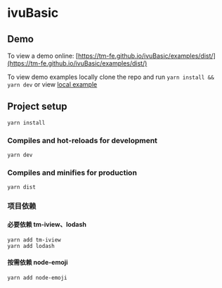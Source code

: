 # ivuBasic

## Demo
To view a demo online: [https://tm-fe.github.io/ivuBasic/examples/dist/](https://tm-fe.github.io/ivuBasic/examples/dist/)

To view demo examples locally clone the repo and run `yarn install && yarn dev` or view [local example](./examples) 

## Project setup
```
yarn install
```

### Compiles and hot-reloads for development
```
yarn dev
```

### Compiles and minifies for production
```
yarn dist
```

### 项目依赖
#### 必要依赖 tm-iview、lodash
```
yarn add tm-iview
yarn add lodash
```
#### 按需依赖 node-emoji
```
yarn add node-emoji
```


